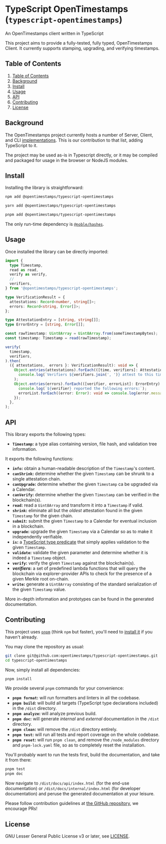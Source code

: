 # TypeScript OpenTimestamps (`typescript-opentimestamps`)

An OpenTimestamps client written in TypeScript

This project aims to provide a fully-tested, fully typed, OpenTimestamps Client.
It currently supports stamping, upgrading, and verifying timestamps.

## Table of Contents

1. [Table of Contents](#table-of-contents)
2. [Background](#background)
3. [Install](#install)
4. [Usage](#usage)
5. [API](#api)
6. [Contributing](#contributing)
7. [License](#license)

## Background

The OpenTimestamps project currently hosts a number of Server, Client, and CLI [implementations](https://opentimestamps.org/#code-repositories).
This is our contribution to that list, adding TypeScript to it.

The project may be used as-is in Typescript directly, or it may be compiled and packaged for usage in the browser or NodeJS modules.

## Install

Installing the library is straightforward:

```sh
npm add @opentimestamps/typescript-opentimestamps
```

```sh
yarn add @opentimestamps/typescript-opentimestamps
```

```sh
pnpm add @opentimestamps/typescript-opentimestamps
```

The only run-time dependency is [`@noble/hashes`](https://github.com/paulmillr/noble-hashes).

## Usage

Once installed the library can be directly imported:

```typescript
import {
  type Timestamp,
  read as read,
  verify as verify,
  //
  verifiers,
} from '@opentimestamps/typescript-opentimestamps';

type VerificationResult = {
  attestations: Record<number, string[]>;
  errors: Record<string, Error[]>;
};

type AttestationEntry = [string, string[]];
type ErrorEntry = [string, Error[]];

const rawTimestamp: Uint8Array = Uint8Array.from(someTimestampBytes);
const timestamp: Timestamp = read(rawTimestamp);

verify(
  timestamp,
  verifiers,
).then(
  ({ attestations,  errors }: VerificationResult): void => {
    Object.entries(attestations).forEach(([time, verifiers]: AttestationEntry): void =>
      console.log(`Verifiers ${verifiers.join(', ')} attest to this timestamp as of ${time}`)
    );
    Object.entries(errors).forEach(([verifier, errorList]: ErrorEntry): void => {
      console.log(`${verifier} reported the following errors:`);
      errorList.forEach((error: Error): void => console.log(error.message));
    });
  },
);
```

## API

This library exports the following types:

- **`Timestamp`:** a type alias containing version, file hash, and validation tree information.

It exports the following functions:

- **`info`:** obtain a human-readable description of the `Timestamp`'s content.
- **`canShrink`:** determine whether the given `Timestamp` can be shrunk to a single attestation chain.
- **`canUpgrade`:** determine whether the given `Timestamp` ca be upgraded via a Calendar.
- **`canVerify`:** determine whether the given `Timestamp` can be verified in the blockchain(s).
- **`read`:** read a `Uint8Array` and transform it into a `Timestamp` if valid.
- **`shrink`:** eliminate all but the _oldest_ attestation found in the given `Timestamp` for the given chain.
- **`submit`:** submit the given `Timestamp` to a Calendar for eventual inclusion in a blockchain.
- **`upgrade`:** upgrade the given `Timestamp` via a Calendar so as to make it independently verifiable.
- **`is`:** a [TypeScript type predicate](https://www.typescriptlang.org/docs/handbook/2/narrowing.html#using-type-predicates) that simply applies validation to the given `Timestamp`.
- **`validate`:** validate the given parameter and determine whether it is indeed a `Timestamp` object.
- **`verify`:** verify the given `Timestamp` against the blockchain(s).
- **_verifiers_:** a set of predefined lambda functions that will query the blockchain via explorer-provider APIs to check for the presence of a given Merkle root on-chain.
- **`write`:** generate a `Uint8Array` consisting of the standard serialization of the given `Timestamp` value.

More in-depth information and prototypes can be found in the generated documentation.

## Contributing

This project uses [`pnpm`](https://pnpm.io/) (think `npm` but faster), you'll need to [install it](https://pnpm.io/installation) if you haven't already.

You may clone the repository as usual:

```sh
git clone git@github.com:opentimestamps/typescript-opentimestamps.git
cd typescript-opentimestamps
```

Now, simply install all dependencies:

```sh
pnpm install
```

We provide several `pnpm` commands for your convenience:

- **`pnpm format`:** will run formatters and linters in all the codebase.
- **`pnpm build`:** will build all targets (TypeScript type declarations included) in the `/dist` directory.
- **`pnpm analyze`:** will analyze previous build.
- **`pnpm doc`:** will generate _internal_ and _external_ documentation in the `/dist` directory.
- **`pnpm clean`:** will remove the `/dist` directory entirely.
- **`pnpm test`:** will run all tests and report coverage on the whole codebase.
- **`pnpm reset`:** will run `pnpm clean`, and remove the `/node_modules` directory and `pnpm-lock.yaml` file, so as to completely reset the installation.

You'll probably want to run the tests first, build the documentation, and take it from there:

```sh
pnpm test
pnpm doc
```

Now navigate to `/dist/docs/api/index.html` (for the end-use documentation) or `/dist/docs/internal/index.html` (for developer documentation) and peruse the generated documentation at your leisure.

Please follow contribution guidelines at [the GitHub repository](https://github.com/opentimestamps/typescript-opentimestamps), we encourage PRs!

## License

GNU Lesser General Public License v3 or later, see [LICENSE](./LICENSE).

